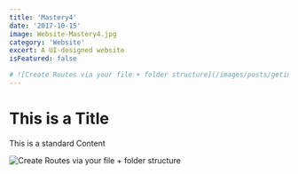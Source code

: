```yaml
---
title: 'Mastery4'
date: '2017-10-15'
image: Website-Mastery4.jpg
category: 'Website'
excert: A UI-designed website
isFeatured: false

# ![Create Routes via your file + folder structure](/images/posts/geting-started/getting-started-nextjs.png)
---
```

# This is a Title
This is a standard Content

![Create Routes via your file + folder structure](Website-Mastery4.jpg)
